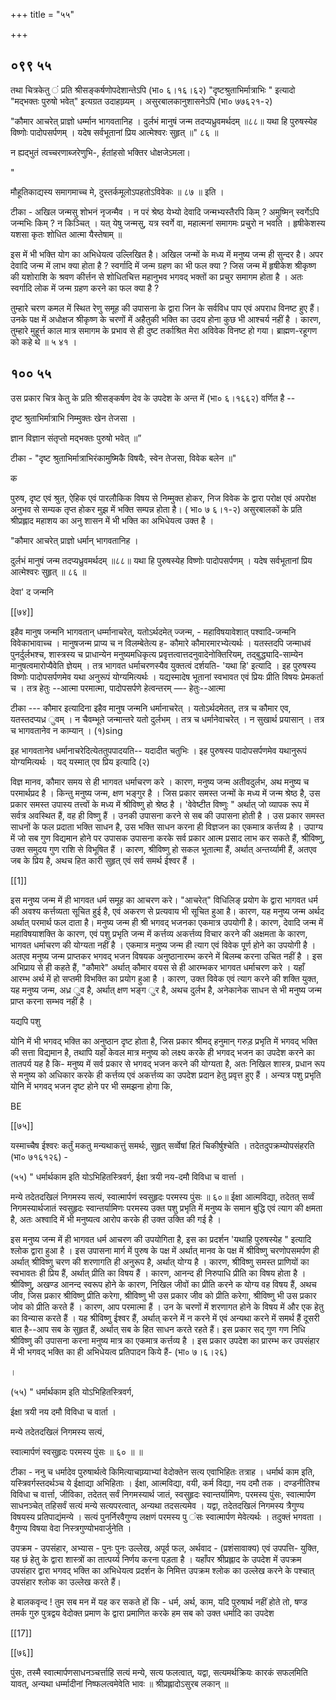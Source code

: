 +++
title = "५५"

+++


## ०९९ ५५
तथा चित्रकेतु ं प्रति श्रीसङ्कर्षणोपदेशान्तेऽपि (भा० ६।१६।६२) "दृष्टश्रुताभिर्मात्राभिः " इत्यादो "मद्भक्तः पुरुषो भवेत्" इत्यग्रत उदाहाय्र्यम् । असुरबालकानुशासनेऽपि (भा० ७७६२१-२) 

"कौमार आचरेत् प्राज्ञो धर्म्मान भागवतानिह । दुर्लभं मानुषं जन्म तदप्यध्रुवमर्थदम् ॥८८॥ यथा हि पुरुषस्येह विष्णोः पादोपसर्पणम् । यदेष सर्वभूतानां प्रिय आत्मेश्वरः सुहृत् ॥" ८६ ॥ 

न ह्यद्भुतं त्वच्चरणाब्जरेणुभि-, र्हतांहसो भक्तिर धोक्षजेऽमला। 

" 

मौहूतिकाद्यस्य समागमाच्च मे, दुस्तर्कमूलोऽपहतोऽविवेकः ॥ ८७ ॥ इति । 

टीका - अखिल जन्मसु शोभनं नृजन्मैव । न परं श्रेष्ठ येभ्यो देवादि जन्मभ्यस्तैरपि किम् ? अमुष्मिन् स्वर्गेऽपि जन्मभिः किम् ? न किञ्चित् । यत् येषु जन्मसु, यत्र स्वर्गे वा, महात्मनां समागमः प्रचुरो न भवति । हृषीकेशस्य यशसा कृतः शोधित आत्मा यैस्तेषाम् ॥ 

इस में भी भक्ति योग का अभिधेयत्व उल्लिखित है। अखिल जन्मों के मध्य में मनुष्य जन्म ही सुन्दर है। अपर देवादि जन्म में लाभ क्या होता है ? स्वर्गादि में जन्म ग्रहण का भी फल क्या ? जिस जन्म में हृषीकेश श्रीकृष्ण की यशोराशि के श्रवण कीर्त्तन से शोधितचित्त महानुभव भगवद् भक्तों का प्रचुर समागम होता है । अतः स्वर्गादि लोक में जन्म ग्रहण करने का फल क्या है ? 

तुम्हारे चरण कमल में स्थित रेणु समूह की उपासना के द्वारा जिन के सर्वविध पाप एवं अपराध विनष्ट हुए हैं। उनके पक्ष में अधोक्षज श्रीकृष्ण के चरणों में अहैतुकी भक्ति का उदय होना कुछ भी आश्चर्य नहीं है । कारण, तुम्हारे मुहूर्त्त काल मात्र समागम के प्रभाव से ही दुष्ट तर्काश्रित मेरा अविवेक विनष्ट हो गया। ब्राह्मण-रहूगण को कहे थे ॥ ५ ४१ । 


## १०० ५५
उस प्रकार चित्र केतु के प्रति श्रीसङ्कर्षण देव के उपदेश के अन्त में (भा० ६।१६६२) वर्णित है -- 

दृष्ट श्रुताभिर्मात्राभि निम्मुक्तः खेन तेजसा । 

ज्ञान विज्ञान संतृप्तो मद्भक्तः पुरुषो भवेत् ॥” 

टीका - "दृष्ट श्रुताभिर्मात्राभिरंकामुष्मिकै विषयैः, स्वेन तेजसा, विवेक बलेन ॥" 

क 

पुरुष, दृष्ट एवं श्रुत, ऐहिक एवं पारलौकिक विषय से निम्मुक्त होकर, निज विवेक के द्वारा परोक्ष एवं अपरोक्ष अनुभव से सम्यक तृप्त होकर मुझ में भक्ति सम्पन्न होता है। ( भा० ७ ६।१-२) असुरबालकों के प्रति श्रीप्रह्लाद महाशय का अनु शासन में भी भक्ति का अभिधेयत्व उक्त है । 

"कौमार आचरेत् प्राज्ञो धर्मान् भागवतानिह । 

दुर्लभं मानुषं जन्म तदप्यध्रुवमर्थदम् ॥८८॥ यथा हि पुरुषस्येह विष्णोः पादोपसर्पणम् । यदेष सर्वभूतानां प्रिय आत्मेश्वरः सुहृत् ॥ ८६ ॥ 

देवा' द जन्मनि 

[[७४]] 

इहैव मानुष जन्मनि भागवतान् धर्म्मानाचरेत्, यतोऽर्थदमेत् ज्जन्म, - महाविषयावेशात् पश्वादि-जन्मनि विवेकाभावाच्च । मानुषजन्म प्राप्य च न विलम्बेतेत्य ह- कौमारे कौमारमारभ्येत्यर्थः । यतस्तदपि जन्माधवं पुनर्दुर्लभश्च, शास्त्रस्य च प्राधान्येन मनुष्यमधिकृत्य प्रवृत्तत्वात्तदनुवादेनोक्तिरियम्, तद्बुद्ध्यादि-साम्येन मानुषत्वमारोप्यैवेति ज्ञेयम् । तत्र भागवत धर्माचरणस्यैव युक्तत्वं दर्शयति- 'यथा हि' इत्यादि । इह पुरुषस्य विष्णोः पादोपसर्पणमेव यथा अनुरूपं योग्यमित्यर्थः । यद्यस्मादेष भूतानां स्वभावत एवं प्रियः प्रीति विषयः प्रेमकर्ता च । तत्र हेतुः --आत्मा परमात्मा, पादोपसर्पणे हेत्वन्तरम् —- हेतुः--आत्मा 

टीका --- कौमार इत्यादिना इहैव मानुष जन्मनि धर्मानाचरेत् । यतोऽर्थदमेतत्, तत्र च कौमार एव, यतस्तदप्यध्र ुवम् । न चैवम्भूते जन्मान्तरे यतो दुर्लभम् । तत्र च धर्मानेवाचरेत् । न सुखार्थ प्रयासान् । तत्र च भागवतानेव न काम्यान् । (१)sing 

इह भागवतानेव धर्मानाचरेदित्येततुपपादयति-- यदादीत चतुभिः । इह पुरुषस्य पादोपसर्पणमेव यथानुरूपं योग्यमित्यर्थः । यद् यस्मात् एव प्रिय इत्यादि (२) 

विज्ञ मानव, कौमार समय से ही भागवत धर्माचरण करे । कारण, मनुष्य जन्म अतीवदुर्लभ, अथ मनुष्य च परमार्थप्रद है । किन्तु मनुष्य जन्म, क्षण भङ्गुर है । जिस प्रकार समस्त जन्मों के मध्य में जन्म श्रेष्ठ है, उस प्रकार समस्त उपास्य तत्त्वों के मध्य में श्रीविष्णु हो श्रेष्ठ है । 'वेवेष्टीत विष्णुः " अर्थात् जो व्यापक रूप में सर्वत्र अवस्थित हैं, वह ही विष्णु हैं । उनकी उपासना करने से सब की उपासना होती है । उस प्रकार समस्त साधनों के फल प्रदाता भक्ति साधन है, उस भक्ति साधन करना ही विज्ञजन का एकमात्र कर्त्तव्य है । उपाग्य में जो सब गुण विद्यमान होने पर उपासक उपासना करके सर्व प्रकार आत्म प्रसाद लाभ कर सकते हैं, श्रीविष्णु, उक्त समुदय गुण राशि से विभूषित हैं । कारण, श्रीविष्णु हो सकल भूतात्मा हैं, अर्थात् अन्तर्य्यामी हैं, अतएव जब के प्रिय है, अथच हित कारी सुहृत् एवं सर्व समर्थ ईश्वर हैं । 

[[1]]

इस मनुष्य जन्म में ही भागवत धर्म समूह का आचरण करे। "आचरेत्" विधिलिङ् प्रयोग के द्वारा भागवत धर्म की अवश्य कर्त्तव्यता सूचित हुई है, एवं अकरण से प्रत्यवाय भी सूचित हुआ है। कारण, यह मनुष्य जन्म अर्थद अर्थात् परमार्थ फल दाता है। मनुष्य जन्म ही श्री भगवद् भजनका एकमात्र उपयोगी है। कारण, देवादि जन्म में महाविषयाशक्ति के कारण, एवं पशु प्रभृति जन्म में कर्त्तव्य अकर्त्तव्य विचार करने की अक्षमता के कारण, भागवत धर्माचरण की योग्यता नहीं है । एकमात्र मनुष्य जन्म ही त्याग एवं विवेक पूर्ण होने का उपयोगी है । अतएव मनुष्य जन्म प्राप्तकर भगवद् भजन विषयक अनुष्ठानारम्भ करने में बिलम्ब करना उचित नहीं है । इस अभिप्राय से ही कहते हैं, "कौमारे" अर्थात् कौमार वयस से ही आरम्भकर भागवत धर्माचरण करे । यहाँ आरम्भ अर्थ में हो सप्तमी विभक्ति का प्रयोग हुआ है । कारण, उक्त विवेक एवं त्याग करने की शक्ति युक्त, यह मनुष्य जन्म, अध्र ुव है, अर्थात् क्षण भङ्ग ुर है, अथच दुर्लभ है, अनेकानेक साधन से भी मनुष्य जन्म प्राप्त करना सम्भव नहीं है । 

यद्यपि पशु 

योनि में भी भगवद् भक्ति का अनुष्ठान दृष्ट होता है, जिस प्रकार श्रीमद् हनुमान् गरुड़ प्रभृति में भगवद् भक्ति की सत्ता विद्यमान है, तथापि यहाँ केवल मात्र मनुष्य को लक्ष्य करके ही भगवद् भजन का उपदेश करने का तातपर्य यह है कि- मनुष्य में सर्व प्रकार से भगवद् भजन करने की योग्यता है, अतः निखिल शास्त्र, प्रधान रूप से मनुष्य को अधिकार करके ही कर्त्तव्य एवं अकर्त्तव्य का उपदेश प्रदान हेतु प्रवृत्त हुए हैं । अन्यत्र पशु प्रभृति योनि में भगवद् भजन दृष्ट होने पर भी समझना होगा कि, 

BE 



[[७५]]

यस्माच्चैष ईश्वरः कर्तुं मकतु मन्यथाकत्तुं समर्थः, सुहृत् सर्व्वेषां हितं चिकीर्षुश्चेति । तदेतदुपक्रम्योपसंहरति (भा० ७१६१२६) - 

(५५) " धर्मार्थकाम इति योऽभिहितस्त्रिवर्ग, ईक्षा त्रयी नय-दमौ विविधा च वार्त्ता । 

मन्ये तदेतदखिलं निगमस्य सत्यं, स्वात्मार्पणं स्वसुहृदः परमस्य पुंसः ॥ ६०॥ ईक्षा आत्मविद्या, तदेतत् सर्व्वं निगमस्यार्थजातं स्वसुहृदः स्वान्तर्यामिणः परमस्य उक्त पशु प्रभृति में मनुष्य के समान बुद्धि एवं त्याग की क्षमता है, अतः अश्वादि में भी मनुष्यत्व आरोप करके ही उक्त उक्ति की गई है । 

इस मनुष्य जन्म में ही भागवत धर्म आचरण की उपयोगिता है, इस का प्रदर्शन 'यथाहि पुरुषस्येह " इत्यादि श्लोक द्वारा हुआ है । इस उपासना मार्ग में पुरुष के पक्ष में अर्थात् मानव के पक्ष में श्रीविष्णु चरणोपसमर्पण ही अर्थात् श्रीविष्णु चरण की शरणागति ही अनुरूप है, अर्थात् योग्य है । कारण, श्रीविष्णु समस्त प्राणियों का स्वभावतः ही प्रिय हैं, अर्थात् प्रीति का विषय हैं । कारण, आनन्द ही निरुपाधि प्रीति का विषय होता है । श्रीविष्णु, अखण्ड आनन्द स्वरूप होने के कारण, निखिल जीवों का प्रीति करने क योग्य वह विषय हैं, अथच जीव, जिस प्रकार श्रीविष्णु प्रीति करेगा, श्रीविष्णु भी उस प्रकार जीव को प्रीति करेगा, श्रीविष्णु भी उस प्रकार जोव को प्रीति करते हैं । कारण, आप परमात्मा हैं । उन के चरणों में शरणागत होने के विषय में और एक हेतु का विन्यास करते हैं । यह श्रीविष्णु ईश्वर हैं, अर्थात् करने में न करने में एवं अन्यथा करने में समर्थ हैं दूसरी बात है--आप सब के सुहृत हैं, अर्थात् सब के हित साधन करते रहते हैं। इस प्रकार सद् गुण गण निधि श्रीविष्णु की उपासना करना मनुष्य मात्र का एकमात्र कर्त्तव्य है । इस प्रकार उपदेश का प्रारम्भ कर उपसंहार में भी भगवद् भक्ति का ही अभिधेयत्व प्रतिपादन किये हैं- (भा० ७।६।२६) 

। 

(५५) " धर्मार्थकाम इति योऽभिहितस्त्रिवर्ग, 

ईक्षा त्रयी नय दमौ विविधा च वार्ता । 

मन्ये तदेतदखिलं निगमस्य सत्यं, 

स्वात्मार्पणं स्वसुहृदः परमस्य पुंसः ॥ ६० ॥ ॥ 

टीका - ननु च धर्मादेव पुरुषार्थत्वे किमित्याचाय्र्याभ्यां वेदोक्तेन सत्य एवाभिहितः तत्राह । धर्मार्थ काम इति, यस्त्रिवर्गस्तदर्थञ्च ये ईक्षाद्या अभिहिताः । ईक्षा, आत्मविद्या, वयी, कर्म विद्या, नय दमौ तक । दण्डनीतिश्च विविधा च वार्त्ता, जीविका, तदेतत् सर्वं निगमस्यार्थ जातं, स्वसुहृदः स्वान्तर्यामिणः, परमस्य पुंसः, स्वात्मार्पण साधनञ्चेत् तहिसर्वं सत्यं मन्ये सत्यपरत्वात्, अन्यथा तदसत्यमेव । यद्वा, तदेतदखिलं निगमस्य त्रैगुण्य विषयस्य प्रतिपाद्यंमन्ये । सत्यं पुनर्निरवैगुण्य लक्षणं परमस्य पु ंसः स्वात्मार्पण मेवेत्यर्थः । तदुक्तं भगवता । वैगुण्य विषया वेदा निस्त्रगुण्योभवार्जुनेति । 

उपक्रम - उपसंहार, अभ्यास - पुनः पुनः उल्लेख, अपूर्व फल, अर्थवाद - (प्रशंसावाक्य) एवं उपपत्ति- युक्ति, यह छं हेतु के द्वारा शास्त्रों का तात्पर्य्य निर्णय करना पड़ता है । यहाँपर श्रीप्रह्लाद के उपदेश में उपक्रम उपसंहार द्वारा भगवद् भक्ति का अभिधेयत्व प्रदर्शन के निमित्त उपक्रम श्लोक का उल्लेख करने के पश्चात् उपसंहार श्लोक का उल्लेख करते हैं। 

हे बालकवृन्द ! तुम सब मन में यह कर सकते हों कि - धर्म, अर्थ, काम, यदि पुरुषार्थ नहीं होते तो, षण्ड तमर्क गुरु पुत्रद्वय वेदोक्त प्रमाण के द्वारा प्रमाणित करके हम सब को उक्त धर्मादि का उपदेश 

[[17]]

[[७६]] 

पुंसः, तस्मै स्वात्मार्पणसाधनञ्चर्त्ताहि सत्यं मन्ये, सत्य फलत्वात्, यद्वा, सत्यमर्थक्रियः कारकं सफलमिति यावत्, अन्यथा धर्म्मादीनां निष्फलत्वमेवेति भावः ॥ श्रीप्रह्लादोऽसुरब लकान् ॥ 
